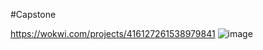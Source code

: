 #Capstone

https://wokwi.com/projects/416127261538979841
![image](https://github.com/user-attachments/assets/3142379f-f2b3-4c0d-beae-0abdd515db08)
